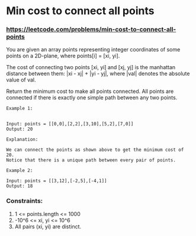 # Min cost to connect all points
### https://leetcode.com/problems/min-cost-to-connect-all-points

You are given an array points representing integer coordinates of some points on a 2D-plane, where points[i] = [xi, yi].

The cost of connecting two points [xi, yi] and [xj, yj] is the manhattan distance between them: |xi - xj| + |yi - yj|, where |val| denotes the absolute value of val.

Return the minimum cost to make all points connected. All points are connected if there is exactly one simple path between any two points.

 
```
Example 1:


Input: points = [[0,0],[2,2],[3,10],[5,2],[7,0]]
Output: 20

Explanation: 

We can connect the points as shown above to get the minimum cost of 20.
Notice that there is a unique path between every pair of points.

Example 2:

Input: points = [[3,12],[-2,5],[-4,1]]
Output: 18
``` 

### Constraints:

1. 1 <= points.length <= 1000
2. -10^6 <= xi, yi <= 10^6
3. All pairs (xi, yi) are distinct.
